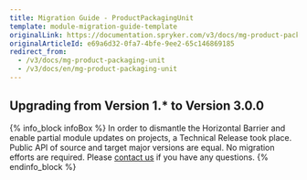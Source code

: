 ```yaml
---
title: Migration Guide - ProductPackagingUnit
template: module-migration-guide-template
originalLink: https://documentation.spryker.com/v3/docs/mg-product-packaging-unit
originalArticleId: e69a6d32-0fa7-4bfe-9ee2-65c146869185
redirect_from:
  - /v3/docs/mg-product-packaging-unit
  - /v3/docs/en/mg-product-packaging-unit
---
```


## Upgrading from Version 1.* to Version 3.0.0

{% info_block infoBox %}
In order to dismantle the Horizontal Barrier and enable partial module updates on projects, a Technical Release took place. Public API of source and target major versions are equal. No migration efforts are required. Please [contact us](https://spryker.com/en/support/) if you have any questions.
{% endinfo_block %}
